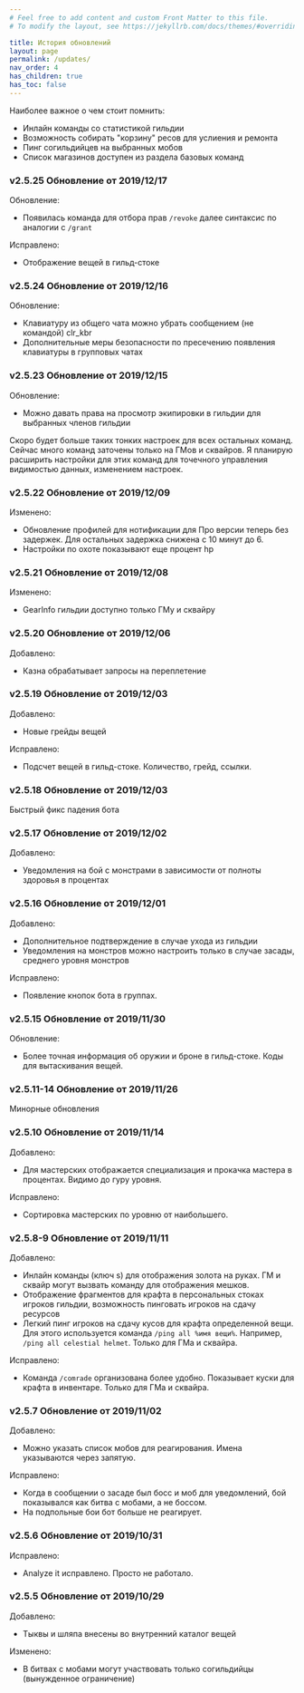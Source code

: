 ```yaml
---
# Feel free to add content and custom Front Matter to this file.
# To modify the layout, see https://jekyllrb.com/docs/themes/#overriding-theme-defaults

title: История обновлений
layout: page
permalink: /updates/
nav_order: 4
has_children: true
has_toc: false
---
```


Наиболее важное о чем стоит помнить: 
- Инлайн команды со статистикой гильдии 
- Возможность собирать "корзину" ресов для услиения и ремонта
- Пинг согильдийцев на выбранных мобов
- Список магазинов доступен из раздела базовых команд 

### v2.5.25 Обновление от 2019/12/17

Обновление: 
- Появилась команда для отбора прав `/revoke` далее синтаксис по аналогии с `/grant`

Исправлено: 
- Отображение вещей в гильд-стоке  

### v2.5.24 Обновление от 2019/12/16

Обновление: 
- Клавиатуру из общего чата можно убрать сообщением (не командой) clr_kbr 
- Дополнительные меры безопасности по пресечению появления клавиатуры в групповых чатах 

### v2.5.23 Обновление от 2019/12/15

Обновление: 
- Можно давать права на просмотр экипировки в гильдии для выбранных членов гильдии 

Скоро будет больше таких тонких настроек для всех остальных команд. Сейчас много команд заточены только на ГМов и сквайров. Я планирую расширить настройки для этих команд для точечного управления видимостью данных, изменением настроек. 

### v2.5.22 Обновление от 2019/12/09

Изменено: 
- Обновление профилей для нотификации для Про версии теперь без задержек. Для остальных задержка снижена с 10 минут до 6. 
- Настройки по охоте показывают еще процент hp 

### v2.5.21 Обновление от 2019/12/08

Изменено: 
- GearInfo гильдии доступно только ГМу и сквайру 

### v2.5.20 Обновление от 2019/12/06

Добавлено:
- Казна обрабатывает запросы на переплетение 

### v2.5.19 Обновление от 2019/12/03

Добавлено:
- Новые грейды вещей

Исправлено: 
- Подсчет вещей в гильд-стоке. Количество, грейд, ссылки. 

### v2.5.18 Обновление от 2019/12/03

Быстрый фикс падения бота 

### v2.5.17 Обновление от 2019/12/02

Добавлено: 
- Уведомления на бой с монстрами в зависимости от полноты здоровья в процентах 

### v2.5.16 Обновление от 2019/12/01

Добавлено: 
- Дополнительное подтверждение в случае ухода из гильдии
- Уведомления на монстров можно настроить только в случае засады, среднего уровня монстров

Исправлено:
- Появление кнопок бота в группах. 

### v2.5.15 Обновление от 2019/11/30

Обновление:
- Более точная информация об оружии и броне в гильд-стоке. Коды для вытаскивания вещей. 

### v2.5.11-14 Обновление от 2019/11/26

Минорные обновления

### v2.5.10 Обновление от 2019/11/14

Добавлено: 
- Для мастерских отображается специализация и прокачка мастера в процентах. Видимо до гуру уровня. 

Исправлено:
- Сортировка мастерских по уровню от наибольшего. 

### v2.5.8-9 Обновление от 2019/11/11

Добавлено: 
- Инлайн команды (ключ s) для отображения золота на руках. ГМ и сквайр могут вызвать команду для отображения мешков. 
- Отображение фрагментов для крафта в персональных стоках игроков гильдии, возможность пинговать игроков на сдачу ресурсов
- Легкий пинг игроков на сдачу кусов для крафта определенной вещи. Для этого используется команда `/ping all %имя вещи%`. Например, `/ping all celestial helmet`. Только для ГМа и сквайра. 

Исправлено: 
- Команда `/comrade` организована более удобно. Показывает куски для крафта в инвентаре. Только для ГМа и сквайра. 

### v2.5.7 Обновление от 2019/11/02 

Добавлено: 
- Можно указать список мобов для реагирования. Имена указываются через запятую. 

Исправлено:
- Когда в сообщении о засаде был босс и моб для уведомлений, бой показывался как битва с мобами, а не боссом. 
- На подпольные бои бот больше не реагирует. 

### v2.5.6 Обновление от 2019/10/31 

Исправлено:
- Analyze it исправлено. Просто не работало.  

### v2.5.5 Обновление от 2019/10/29 

Добавлено: 
- Тыквы и шляпа внесены во внутренний каталог вещей 

Изменено:
- В битвах с мобами могут участвовать только согильдийцы (вынужденное ограничение)

